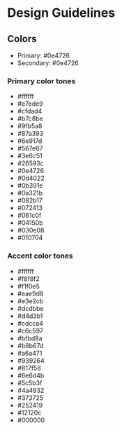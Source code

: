 # Design Guidelines

## Colors

- Primary: #0e4726
- Secondary: #0e4726

### Primary color tones

- #ffffff
- #e7ede9
- #cfdad4
- #b7c8be
- #9fb5a8
- #87a393
- #6e917d
- #567e67
- #3e6c51
- #26593c
- #0e4726
- #0d4022
- #0b391e
- #0a321b
- #082b17
- #072413
- #061c0f
- #04150b
- #030e08
- #010704

### Accent color tones

- #ffffff
- #f8f8f2
- #f1f0e5
- #eae9d8
- #e3e2cb
- #dcdbbe
- #d4d3b1
- #cdcca4
- #c6c597
- #bfbd8a
- #b8b67d
- #a6a471
- #939264
- #817f58
- #6e6d4b
- #5c5b3f
- #4a4932
- #373725
- #252419
- #12120c
- #000000

